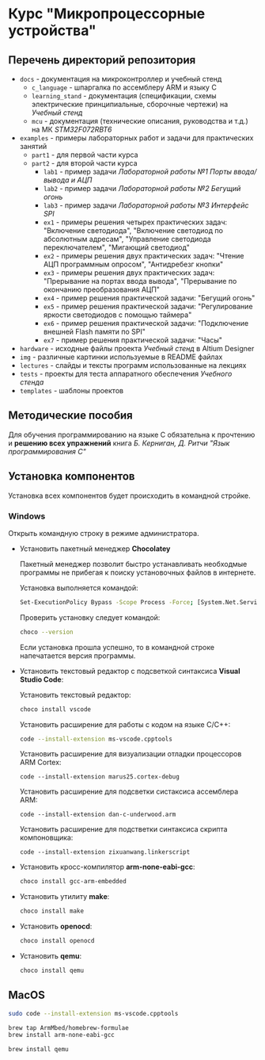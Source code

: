 # Курс "Микропроцессорные устройства"

## Перечень директорий репозитория

* `docs` - документация на микроконтроллер и учебный стенд
    * `c_language` - шпаргалка по ассемблеру ARM и языку C
    * `learning_stand` - документация (спецификации, схемы электрические принципиальные, сборочные чертежи) на _Учебный стенд_
    * `mcu` - документация (технические описания, руководства и т.д.) на МК _STM32F072RBT6_
* `examples` - примеры лабораторных работ и задачи для практических занятий
    * `part1` - для первой части курса
    * `part2` - для второй части курса
        * `lab1` - пример задачи _Лабораторной работы №1 Порты ввода/вывода и АЦП_
        * `lab2` - пример задачи _Лабораторной работы №2 Бегущий огонь_
        * `lab3` - пример задачи _Лабораторной работы №3 Интерфейс SPI_
        * `ex1` - примеры решения четырех практических задач: "Включение светодиода", "Включение светодиод по абсолютным адресам",
        "Управление светодиода переключателем", "Мигающий светодиод"
        * `ex2` - примеры решения двух практических задач: "Чтение АЦП программным опросом", "Антидребезг кнопки"
        * `ex3` - примеры решения двух практических задач: "Прерывание на портах ввода вывода", "Прерывание по окончанию преобразования АЦП"
        * `ex4` - пример решения практической задачи: "Бегущий огонь"
        * `ex5` - пример решения практической задачи: "Регулирование яркости светодиодов с помощью таймера"
        * `ex6` - пример решения практической задачи: "Подключение внешней Flash памяти по SPI"
        * `ex7` - пример решения практической задачи: "Часы"
* `hardware` - исходные файлы проекта _Учебный стенд_ в Altium Designer
* `img` - различные картинки используемые в README файлах
* `lectures` - слайды и тексты программ использованные на лекциях
* `tests` - проекты для теста аппаратного обеспечения _Учебного стенда_
* `templates` - шаблоны проектов

## Методические пособия

Для обучения программированию на языке C
обязательна к прочтению и **решению всех упражнений** книга
*Б. Керниган, Д. Ритчи "Язык программирования C"*

## Установка компонентов

Установка всех компонентов будет происходить в командной стройке.

### Windows

Открыть командную строку в режиме администратора.

* Установить пакетный менеджер __Chocolatey__

    Пакетный менеджер позволит быстро устанавливать необходмые программы не прибегая к поиску установочных файлов в интернете.

    Установка выполняется командой:
    ```bash
    Set-ExecutionPolicy Bypass -Scope Process -Force; [System.Net.ServicePointManager]::SecurityProtocol = [System.Net.ServicePointManager]::SecurityProtocol -bor 3072; iex ((New-Object System.Net.WebClient).DownloadString('https://chocolatey.org/install.ps1'))
    ```

    Проверить установку следует командой:
    ```bash
    choco --version
    ```
    Если установка прошла успешно, то в командной строке напечатается версия программы.

* Установить текстовый редактор с подсветкой синтаксиса __Visual Studio Code__:

    Установить текстовый редактор:
    ```bash
    choco install vscode
    ```

    Установить расширениe для работы с кодом на языке C/C++:
    ```bash
    code --install-extension ms-vscode.cpptools
    ```

    Установить расширение для визуализации отладки процессоров ARM Cortex:
    ```
    code --install-extension marus25.cortex-debug
    ```

    Установить расширение для подсветки систаксиса ассемблера ARM:
    ```
    code --install-extension dan-c-underwood.arm
    ```

    Установить расширение для подстветки синтаксиса скрипта компоновщика:
    ```
    code --install-extension zixuanwang.linkerscript
    ```

* Установить кросс-компилятор __arm-none-eabi-gcc__:

    ```bash
    choco install gcc-arm-embedded
    ```

* Установить утилиту __make__:

    ```bash
    choco install make
    ```

* Установить __openocd__:

    ```bash
    choco install openocd
    ```

* Установить __qemu__:

    ```bash
    choco install qemu
    ```

## MacOS

```bash
sudo code --install-extension ms-vscode.cpptools

brew tap ArmMbed/homebrew-formulae
brew install arm-none-eabi-gcc

brew install qemu
```
